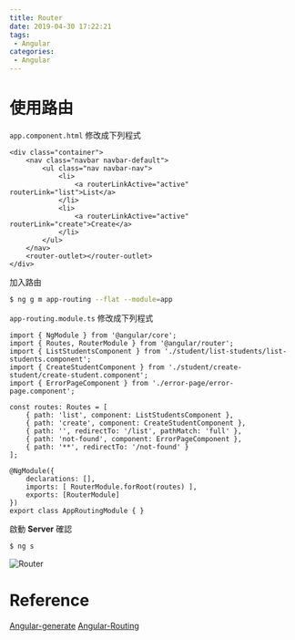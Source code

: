 ```yaml
---
title: Router
date: 2019-04-30 17:22:21
tags:
 - Angular
categories: 
 - Angular
---
```


# 使用路由
`app.component.html` 修改成下列程式

    <div class="container">
        <nav class="navbar navbar-default">
            <ul class="nav navbar-nav">
                <li>
                    <a routerLinkActive="active" routerLink="list">List</a>
                </li>
                <li>
                    <a routerLinkActive="active" routerLink="create">Create</a>
                </li>
            </ul>
        </nav>
        <router-outlet></router-outlet>
    </div>

加入路由
~~~ bash
$ ng g m app-routing --flat --module=app
~~~
`app-routing.module.ts` 修改成下列程式

    import { NgModule } from '@angular/core';
    import { Routes, RouterModule } from '@angular/router';
    import { ListStudentsComponent } from './student/list-students/list-students.component';
    import { CreateStudentComponent } from './student/create-student/create-student.component';
    import { ErrorPageComponent } from './error-page/error-page.component';

    const routes: Routes = [
        { path: 'list', component: ListStudentsComponent },
        { path: 'create', component: CreateStudentComponent },
        { path: '', redirectTo: '/list', pathMatch: 'full' },
        { path: 'not-found', component: ErrorPageComponent },
        { path: '**', redirectTo: '/not-found' }
    ];

    @NgModule({
        declarations: [],
        imports: [ RouterModule.forRoot(routes) ],
        exports: [RouterModule]
    })
    export class AppRoutingModule { }

啟動 **Server** 確認
~~~ bash
$ ng s
~~~
![Router](1.gif)

# Reference
[Angular-generate](https://angular.io/cli/generate)
[Angular-Routing](https://angular.io/tutorial/toh-pt5)